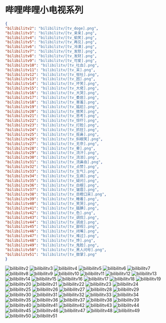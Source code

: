 # 哔哩哔哩小电视系列

```json
{
"bilibilitv2": "bilibilitv/[tv_doge].png",
"bilibilitv3": "bilibilitv/[tv_亲亲].png",
"bilibilitv4": "bilibilitv/[tv_偷笑].png",
"bilibilitv5": "bilibilitv/[tv_再见].png",
"bilibilitv6": "bilibilitv/[tv_冷漠].png",
"bilibilitv7": "bilibilitv/[tv_发怒].png",
"bilibilitv8": "bilibilitv/[tv_发财].png",
"bilibilitv9": "bilibilitv/[tv_可爱].png",
"bilibilitv10": "bilibilitv/[tv_吐血].png",
"bilibilitv11": "bilibilitv/[tv_呆].png",
"bilibilitv12": "bilibilitv/[tv_呕吐].png",
"bilibilitv13": "bilibilitv/[tv_困].png",
"bilibilitv14": "bilibilitv/[tv_坏笑].png",
"bilibilitv15": "bilibilitv/[tv_大佬].png",
"bilibilitv16": "bilibilitv/[tv_大哭].png",
"bilibilitv17": "bilibilitv/[tv_委屈].png",
"bilibilitv18": "bilibilitv/[tv_害羞].png",
"bilibilitv19": "bilibilitv/[tv_尴尬].png",
"bilibilitv20": "bilibilitv/[tv_微笑].png",
"bilibilitv21": "bilibilitv/[tv_思考].png",
"bilibilitv22": "bilibilitv/[tv_惊吓].png",
"bilibilitv23": "bilibilitv/[tv_打脸].png",
"bilibilitv24": "bilibilitv/[tv_抓狂].png",
"bilibilitv25": "bilibilitv/[tv_抠鼻].png",
"bilibilitv26": "bilibilitv/[tv_斜眼笑].png",
"bilibilitv27": "bilibilitv/[tv_无奈].png",
"bilibilitv28": "bilibilitv/[tv_晕].png",
"bilibilitv29": "bilibilitv/[tv_流汗].png",
"bilibilitv30": "bilibilitv/[tv_流泪].png",
"bilibilitv31": "bilibilitv/[tv_流鼻血].png",
"bilibilitv32": "bilibilitv/[tv_点赞].png",
"bilibilitv33": "bilibilitv/[tv_生气].png",
"bilibilitv34": "bilibilitv/[tv_生病].png",
"bilibilitv35": "bilibilitv/[tv_疑问].png",
"bilibilitv36": "bilibilitv/[tv_白眼].png",
"bilibilitv37": "bilibilitv/[tv_皱眉].png",
"bilibilitv38": "bilibilitv/[tv_目瞪口呆].png",
"bilibilitv39": "bilibilitv/[tv_睡着].png",
"bilibilitv40": "bilibilitv/[tv_笑哭].png",
"bilibilitv41": "bilibilitv/[tv_腼腆].png",
"bilibilitv42": "bilibilitv/[tv_色].png",
"bilibilitv43": "bilibilitv/[tv_调侃].png",
"bilibilitv44": "bilibilitv/[tv_调皮].png",
"bilibilitv45": "bilibilitv/[tv_鄙视].png",
"bilibilitv46": "bilibilitv/[tv_闭嘴].png",
"bilibilitv47": "bilibilitv/[tv_难过].png",
"bilibilitv48": "bilibilitv/[tv_馋].png",
"bilibilitv49": "bilibilitv/[tv_鬼脸].png",
"bilibilitv50": "bilibilitv/[tv_黑人问号].png",
"bilibilitv51": "bilibilitv/[tv_鼓掌].png"
}
```
![bilibilitv2](https://valinecdn.bili33.top/bilibilitv/[tv_doge].png)
![bilibilitv3](https://valinecdn.bili33.top/bilibilitv/[tv_亲亲].png)
![bilibilitv4](https://valinecdn.bili33.top/bilibilitv/[tv_偷笑].png)
![bilibilitv5](https://valinecdn.bili33.top/bilibilitv/[tv_再见].png)
![bilibilitv6](https://valinecdn.bili33.top/bilibilitv/[tv_冷漠].png)
![bilibilitv7](https://valinecdn.bili33.top/bilibilitv/[tv_发怒].png)
![bilibilitv8](https://valinecdn.bili33.top/bilibilitv/[tv_发财].png)
![bilibilitv9](https://valinecdn.bili33.top/bilibilitv/[tv_可爱].png)
![bilibilitv10](https://valinecdn.bili33.top/bilibilitv/[tv_吐血].png)
![bilibilitv11](https://valinecdn.bili33.top/bilibilitv/[tv_呆].png)
![bilibilitv12](https://valinecdn.bili33.top/bilibilitv/[tv_呕吐].png)
![bilibilitv13](https://valinecdn.bili33.top/bilibilitv/[tv_困].png)
![bilibilitv14](https://valinecdn.bili33.top/bilibilitv/[tv_坏笑].png)
![bilibilitv15](https://valinecdn.bili33.top/bilibilitv/[tv_大佬].png)
![bilibilitv16](https://valinecdn.bili33.top/bilibilitv/[tv_大哭].png)
![bilibilitv17](https://valinecdn.bili33.top/bilibilitv/[tv_委屈].png)
![bilibilitv18](https://valinecdn.bili33.top/bilibilitv/[tv_害羞].png)
![bilibilitv19](https://valinecdn.bili33.top/bilibilitv/[tv_尴尬].png)
![bilibilitv20](https://valinecdn.bili33.top/bilibilitv/[tv_微笑].png)
![bilibilitv21](https://valinecdn.bili33.top/bilibilitv/[tv_思考].png)
![bilibilitv22](https://valinecdn.bili33.top/bilibilitv/[tv_惊吓].png)
![bilibilitv23](https://valinecdn.bili33.top/bilibilitv/[tv_打脸].png)
![bilibilitv24](https://valinecdn.bili33.top/bilibilitv/[tv_抓狂].png)
![bilibilitv25](https://valinecdn.bili33.top/bilibilitv/[tv_抠鼻].png)
![bilibilitv26](https://valinecdn.bili33.top/bilibilitv/[tv_斜眼笑].png)
![bilibilitv27](https://valinecdn.bili33.top/bilibilitv/[tv_无奈].png)
![bilibilitv28](https://valinecdn.bili33.top/bilibilitv/[tv_晕].png)
![bilibilitv29](https://valinecdn.bili33.top/bilibilitv/[tv_流汗].png)
![bilibilitv30](https://valinecdn.bili33.top/bilibilitv/[tv_流泪].png)
![bilibilitv31](https://valinecdn.bili33.top/bilibilitv/[tv_流鼻血].png)
![bilibilitv32](https://valinecdn.bili33.top/bilibilitv/[tv_点赞].png)
![bilibilitv33](https://valinecdn.bili33.top/bilibilitv/[tv_生气].png)
![bilibilitv34](https://valinecdn.bili33.top/bilibilitv/[tv_生病].png)
![bilibilitv35](https://valinecdn.bili33.top/bilibilitv/[tv_疑问].png)
![bilibilitv36](https://valinecdn.bili33.top/bilibilitv/[tv_白眼].png)
![bilibilitv37](https://valinecdn.bili33.top/bilibilitv/[tv_皱眉].png)
![bilibilitv38](https://valinecdn.bili33.top/bilibilitv/[tv_目瞪口呆].png)
![bilibilitv39](https://valinecdn.bili33.top/bilibilitv/[tv_睡着].png)
![bilibilitv40](https://valinecdn.bili33.top/bilibilitv/[tv_笑哭].png)
![bilibilitv41](https://valinecdn.bili33.top/bilibilitv/[tv_腼腆].png)
![bilibilitv42](https://valinecdn.bili33.top/bilibilitv/[tv_色].png)
![bilibilitv43](https://valinecdn.bili33.top/bilibilitv/[tv_调侃].png)
![bilibilitv44](https://valinecdn.bili33.top/bilibilitv/[tv_调皮].png)
![bilibilitv45](https://valinecdn.bili33.top/bilibilitv/[tv_鄙视].png)
![bilibilitv46](https://valinecdn.bili33.top/bilibilitv/[tv_闭嘴].png)
![bilibilitv47](https://valinecdn.bili33.top/bilibilitv/[tv_难过].png)
![bilibilitv48](https://valinecdn.bili33.top/bilibilitv/[tv_馋].png)
![bilibilitv49](https://valinecdn.bili33.top/bilibilitv/[tv_鬼脸].png)
![bilibilitv50](https://valinecdn.bili33.top/bilibilitv/[tv_黑人问号].png)
![bilibilitv51](https://valinecdn.bili33.top/bilibilitv/[tv_鼓掌].png)